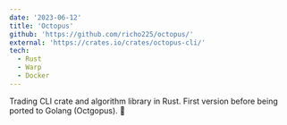 ```yaml
---
date: '2023-06-12'
title: 'Octopus'
github: 'https://github.com/richo225/octopus/'
external: 'https://crates.io/crates/octopus-cli/'
tech:
  - Rust
  - Warp
  - Docker
---
```


Trading CLI crate and algorithm library in Rust. First version before being ported to Golang (Octgopus). 🦀
